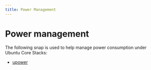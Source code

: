 ```yaml
---
title: Power Management
---
```


# Power management

The following snap is used to help manage power consumption under Ubuntu Core Stacks:

* [upower](upower/docs/index.md)
